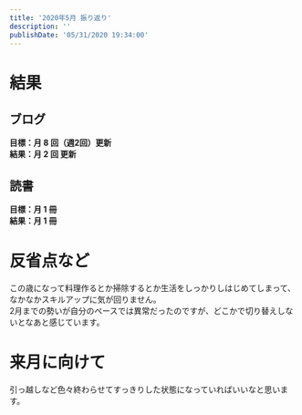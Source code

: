 ```yaml
---
title: '2020年5月 振り返り'
description: ''
publishDate: '05/31/2020 19:34:00'
---
```


<h1>結果</h1>

<h2>ブログ</h2>

<p><strong>目標：月 8 回（週2回）更新</strong><br />
<strong>結果：月 2 回 更新</strong></p>

<h2>読書</h2>

<p><strong>目標：月 1 冊</strong><br />
<strong>結果：月 1 冊</strong></p>

<h1>反省点など</h1>

<p>この歳になって料理作るとか掃除するとか生活をしっかりしはじめてしまって、なかなかスキルアップに気が回りません。<br />
2月までの勢いが自分のペースでは異常だったのですが、どこかで切り替えしないとなあと感じています。</p>

<h1>来月に向けて</h1>

<p>引っ越しなど色々終わらせてすっきりした状態になっていればいいなと思います。</p>
